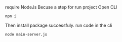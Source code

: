 require NodeJs 
Becuse a step for run project
Open CLI
```
npm i
```
Then install package successfuly. run code in the cli
```
node main-server.js
```